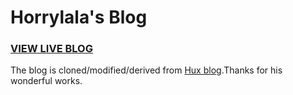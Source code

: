 Horrylala's Blog
================

### [VIEW LIVE BLOG](https://horrylala.github.io/)


The blog is cloned/modified/derived from [Hux blog](https://github.com/Huxpro/huxpro.github.io).Thanks for his wonderful works.
